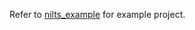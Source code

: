 Refer to [nilts_example](https://github.com/ronnnnn/nilts/tree/main/examples/nilts_example) for example project.
